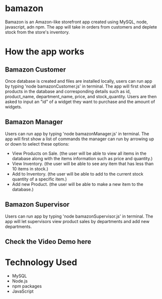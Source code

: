 # bamazon
Bamazon is an Amazon-like storefront app created using MySQL, node, javascript, adn npm. The app will take in orders from customers and deplete stock from the store's inventory. 

# How the app works
## Bamazon Customer
Once database is created and files are installed locally, users can run app by typing 'node bamazonCustomer.js' in terminal. The app will first show all products in the database and corresponding details such as id, product_name, department_name, price, and stock_quantity. Users are then asked to input an "id" of a widget they want to purchase and the amount of widgets.

## Bamazon Manager
Users can run app by typing 'node bamazonManager.js' in terminal. The app will first show a list of commands the manager can run by arrowing up or down to select these options:
- View Products on Sale. (the user will be able to view all items in the database along with the items information such as price and quantity.)
- View Inventory. (the user will be able to see any item that has less than 10 items in stock.)
- Add to Inventory. (the user will be able to add to the current stock quantity of a specific item.)
- Add new Product. (the user will be able to make a new item to the database.)

## Bamazon Supervisor
Users can run app by typing 'node bamazonSupervisor.js' in terminal. The app will let supervisors view product sales by departments and add new departments.


## Check the Video Demo here

# Technology Used
* MySQL
* Node.js
* npm packages
* JavaScript

